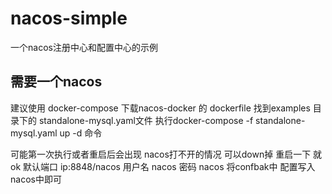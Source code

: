 # nacos-simple
一个nacos注册中心和配置中心的示例


## 需要一个nacos  
建议使用 docker-compose 
下载nacos-docker 的 dockerfile  找到examples 目录下的 standalone-mysql.yaml文件
执行docker-compose -f standalone-mysql.yaml up -d  命令

可能第一次执行或者重启后会出现 nacos打不开的情况 可以down掉  重启一下 就ok
默认端口  ip:8848/nacos  用户名 nacos 密码 nacos  将confbak中 配置写入nacos中即可
